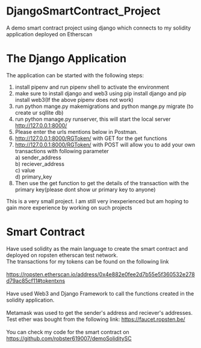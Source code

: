 # DjangoSmartContract_Project
A demo smart contract project using django which connects to my solidity application deployed on Etherscan

# The Django Application

The application can be started with the following steps:
1) install pipenv and run pipenv shell to activate the environment
2) make sure to install django and web3 using pip install django and pip install web3(If the above pipenv does not work)
3) run python mange.py makemigrations and python mange.py migrate (to create ur sqllite db)
4) run python manage.py runserver, this will start the local server http://127.0.0.1:8000/
5) Please enter the urls mentions below in Postman.
6) http://127.0.0.1:8000/RGToken/ with GET for the get functions
7) http://127.0.0.1:8000/RGToken/ with POST will allow you to add your own transactions with following parameter<br >
          a) sender_address<br >
          b) reciever_address<br >
          c) value<br >
          d) primary_key<br >
6) Then use the get function to get the details of the transaction with the primary key(please dont show ur primary key to anyone)<br >

This is a very small project. I am still very inexperienced but am hoping to gain more experience by working on such projects


# Smart Contract

Have used solidity as the main language to create the smart contract and deployed on ropsten etherscan test network.<br > 
The transactions for my tokens can be found on the following link<br ><br >
https://ropsten.etherscan.io/address/0x4e882e0fee2d7b55e5f360532e278d79ac85cf11#tokentxns<br ><br >
Have used Web3 and Django Framework to call the functions created in the solidity application.<br ><br >
Metamask was used to get the sender's address and reciever's addresses. Test ether was bought from the following link: https://faucet.ropsten.be/<br ><br >
You can check my code for the smart contract on https://github.com/robster619007/demoSoliditySC<br ><br >



